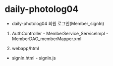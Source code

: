 # daily-photolog04
 - daily-photolog04 회원 로그인(Member_signIn)


1) AuthController - MemberService_ServiceImpl
                  - MemberDAO_memberMapper.xml
 
2) webapp/html
 - signIn.html - signIn.js
